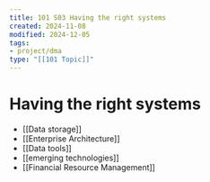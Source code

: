 ```yaml
---
title: 101 S03 Having the right systems
created: 2024-11-08
modified: 2024-12-05
tags:
- project/dma
type: "[[101 Topic]]"
---
```

# Having the right systems

- [[Data storage]]
- [[Enterprise Architecture]]
- [[Data tools]]
- [[emerging technologies]]
- [[Financial Resource Management]]

